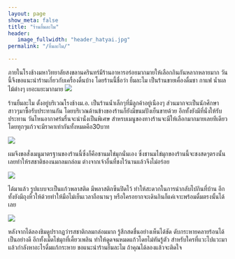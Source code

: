 ```yaml
---
layout: page
show_meta: false
title: "ร้านยิ้มละไม"
header:
   image_fullwidth: "header_hatyai.jpg"
permalink: "/ยิ้มละไม/"

---
```

ภายในโรงช้างมหาวิทยาลัยสงขลานครินทร์มีร้านอาหารอร่อยมากมายให้เลือกกินกันหลากหลายมาก วันนี้จึงขอแนะนำร้านเกี่ยวกับเครื่องดื่นบ้าง โดยร้านนี้ชื่อว่า ยิ้มละไม เป็นร้านขายเคื่องดื่มชา กาแฟ น้ำผลไม้ต่างๆ เยอะแยะมากมาย
<img class="t20" src="{{ site.url }}/images/ยิ้มละไม1.jpg">

ร้านยิ้มละไม ตั้งอยู่บริเวณโรงช้างม.อ. เป็นร้านน้ำเล็กๆที่มีลูกค้าอยู่เนืองๆ ส่วนมากจะเป็นนักศึกษาสาวๆมาซื้อรับประทานกัน โดยบริเวณด้านข้างของร้านก็ยังมีขนมปังเย็นขายด้วย อีกทั้งยังมีที่นั่งให้รับประทาน วันไหนอากาศร่มรื่นจะน่านั่งเป็นพิเศษ
สำหรบเมนูของทางร้านจะมีให้เลือกมากมายเลยทีเดียว โดยทุกๆแก้วจะมีราคาเท่ากันทั้งหมดคือ30บาท

<img class="t20" src="{{ site.url }}/images/ยิ้มละไม2.jpg">

ผมจึงขอสั่งเมนูมาตรฐานของร้านนี้ซึ่งก็คือชานมไข่มุกนั่นเอง ซึ่งชานมไข่มุกของร้านนี้จะชงสดๆตรงนั้นเลยทำให้รสชาติชองนมกลมกล่อม ต่างจากเจ้าอื่นที่ชงไว้นานแล้วจึงไม่อร่อย

<img class="t20" src="{{ site.url }}/images/ยิ้มละไม3.jpg">

ได้มาแล้ว รูปแบบจะเป็นแก้วพลาสติด มีพลาสติกซีนปิดไว้ ทำให้สะดวกในการนำกลับไปกินที่บ้าน อีกทั้งยังมีถุงหิ้วให้ด้วยทำให้มือไม่เย็นเวลาถือนานๆ หรือใครอยากจะเดินกินก็แค่เจาะพร้อมดื่มตรงนั้นได้เลย

<img class="t20" src="{{ site.url }}/images/ยิ้มละไม4.jpg">

หลังจากได้ลองชิมดูปรากฏว่ารสชาติกลมกล่อมมาก รู้สึกสดชื่นอย่างเห็นได้ชัด ดับกระหายคลายร้อนได้เป็นอย่างดี อีกทั้งเม็ดไข่มุกที่เคี้ยวเพลิน ทำให้ดูดจนหมดแก้วโดยไม่ทันรู้ตัว
สำหรับใครที่แวะไปแวะมาแล้วกำลังหาอะไรดื่มแก้กระหาย ขอแนะนำร้านยิ้มละไม ถ้าคุณได้ลองแล้วจะติดใจ
